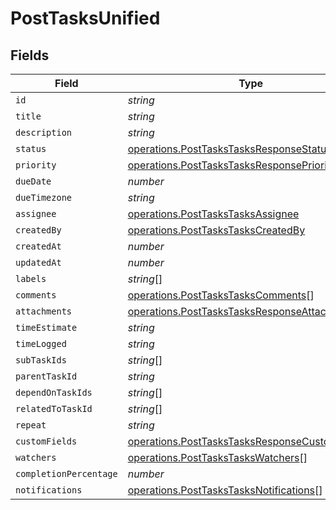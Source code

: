 # PostTasksUnified


## Fields

| Field                                                                                                            | Type                                                                                                             | Required                                                                                                         | Description                                                                                                      |
| ---------------------------------------------------------------------------------------------------------------- | ---------------------------------------------------------------------------------------------------------------- | ---------------------------------------------------------------------------------------------------------------- | ---------------------------------------------------------------------------------------------------------------- |
| `id`                                                                                                             | *string*                                                                                                         | :heavy_minus_sign:                                                                                               | N/A                                                                                                              |
| `title`                                                                                                          | *string*                                                                                                         | :heavy_minus_sign:                                                                                               | N/A                                                                                                              |
| `description`                                                                                                    | *string*                                                                                                         | :heavy_minus_sign:                                                                                               | N/A                                                                                                              |
| `status`                                                                                                         | [operations.PostTasksTasksResponseStatus](../../models/operations/posttaskstasksresponsestatus.md)               | :heavy_minus_sign:                                                                                               | N/A                                                                                                              |
| `priority`                                                                                                       | [operations.PostTasksTasksResponsePriority](../../models/operations/posttaskstasksresponsepriority.md)           | :heavy_minus_sign:                                                                                               | N/A                                                                                                              |
| `dueDate`                                                                                                        | *number*                                                                                                         | :heavy_minus_sign:                                                                                               | N/A                                                                                                              |
| `dueTimezone`                                                                                                    | *string*                                                                                                         | :heavy_minus_sign:                                                                                               | N/A                                                                                                              |
| `assignee`                                                                                                       | [operations.PostTasksTasksAssignee](../../models/operations/posttaskstasksassignee.md)                           | :heavy_minus_sign:                                                                                               | N/A                                                                                                              |
| `createdBy`                                                                                                      | [operations.PostTasksTasksCreatedBy](../../models/operations/posttaskstaskscreatedby.md)                         | :heavy_minus_sign:                                                                                               | N/A                                                                                                              |
| `createdAt`                                                                                                      | *number*                                                                                                         | :heavy_minus_sign:                                                                                               | N/A                                                                                                              |
| `updatedAt`                                                                                                      | *number*                                                                                                         | :heavy_minus_sign:                                                                                               | N/A                                                                                                              |
| `labels`                                                                                                         | *string*[]                                                                                                       | :heavy_minus_sign:                                                                                               | N/A                                                                                                              |
| `comments`                                                                                                       | [operations.PostTasksTasksComments](../../models/operations/posttaskstaskscomments.md)[]                         | :heavy_minus_sign:                                                                                               | N/A                                                                                                              |
| `attachments`                                                                                                    | [operations.PostTasksTasksResponseAttachments](../../models/operations/posttaskstasksresponseattachments.md)[]   | :heavy_minus_sign:                                                                                               | N/A                                                                                                              |
| `timeEstimate`                                                                                                   | *string*                                                                                                         | :heavy_minus_sign:                                                                                               | N/A                                                                                                              |
| `timeLogged`                                                                                                     | *string*                                                                                                         | :heavy_minus_sign:                                                                                               | N/A                                                                                                              |
| `subTaskIds`                                                                                                     | *string*[]                                                                                                       | :heavy_minus_sign:                                                                                               | N/A                                                                                                              |
| `parentTaskId`                                                                                                   | *string*                                                                                                         | :heavy_minus_sign:                                                                                               | N/A                                                                                                              |
| `dependOnTaskIds`                                                                                                | *string*[]                                                                                                       | :heavy_minus_sign:                                                                                               | N/A                                                                                                              |
| `relatedToTaskId`                                                                                                | *string*[]                                                                                                       | :heavy_minus_sign:                                                                                               | N/A                                                                                                              |
| `repeat`                                                                                                         | *string*                                                                                                         | :heavy_minus_sign:                                                                                               | N/A                                                                                                              |
| `customFields`                                                                                                   | [operations.PostTasksTasksResponseCustomFields](../../models/operations/posttaskstasksresponsecustomfields.md)[] | :heavy_minus_sign:                                                                                               | N/A                                                                                                              |
| `watchers`                                                                                                       | [operations.PostTasksTasksWatchers](../../models/operations/posttaskstaskswatchers.md)[]                         | :heavy_minus_sign:                                                                                               | N/A                                                                                                              |
| `completionPercentage`                                                                                           | *number*                                                                                                         | :heavy_minus_sign:                                                                                               | N/A                                                                                                              |
| `notifications`                                                                                                  | [operations.PostTasksTasksNotifications](../../models/operations/posttaskstasksnotifications.md)[]               | :heavy_minus_sign:                                                                                               | N/A                                                                                                              |
